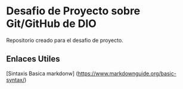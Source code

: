 #  Desafio de Proyecto  sobre Git/GitHub de DIO

Repositorio  creado para el desafio de proyecto.

## Enlaces Utiles 

[Sintaxis Basica  markdonw]  (https://www.markdownguide.org/basic-syntax/) 
